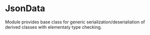 # JsonData
Module provides base class for generic serialization/deserialiation of derived classes with elementaty type checking.
